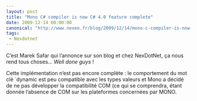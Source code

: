 ```yaml
---
layout: post
title: "Mono C# compiler is now C# 4.0 feature complete"
date: 2009-12-14 00:00:00
canonical: "http://www.nexeo.fr/blog/2009/12/14/mono-c-compiler-is-now-c-4-0-feature-complete/"
tags:
 - Nexdotnet
---
```


C’est Marek Safar qui l’annonce sur son blog et chez NexDotNet, ça nous rend tous choses… <i lang="en">Well done guys</i> !

Cette implémentation n’est pas encore complète : le comportement du mot clé `dynamic est peu compatible avec les types valeurs et Mono a décidé de ne pas développer la compatibilité COM (ce qui se comprendra, étant donnée l’absence de COM sur les plateformes concernées par MONO.
